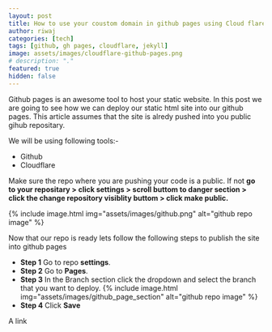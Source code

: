 ```yaml
---
layout: post
title: How to use your coustom domain in github pages using Cloud flare
author: riwaj
categories: [tech]
tags: [github, gh pages, cloudflare, jekyll]
image: assets/images/cloudflare-github-pages.png
# description: "."
featured: true
hidden: false
---
```


Github pages is an awesome tool to host your static website. In this post we are going to see how we can deploy our static html site into our github pages. This article assumes that the site is alredy pushed into you public gihub repositary.

We will be using following tools:-
- Github
- Cloudflare

Make sure the repo where you are pushing your code is a public. If not **go to your repositary > click settings > scroll buttom to danger section > click the change repository visiblity buttom > click make public.**

{% include image.html img="assets/images/github.png" alt="github repo image" %}

Now that our repo is ready lets follow the following steps to publish the site into github pages
- **Step 1** Go to repo **settings**.
- **Step 2** Go to **Pages**.
- **Step 3** In the Branch section click the dropdown and select the branch that you want to deploy.
{% include image.html img="assets/images/github_page_section" alt="github repo image" %}
- **Step 4** Click **Save**

A link 




